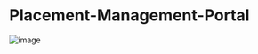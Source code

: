 # Placement-Management-Portal

![image](https://user-images.githubusercontent.com/82257059/175974391-e33abaf0-5be9-4b7f-8992-3d75c64f9fd2.png)

